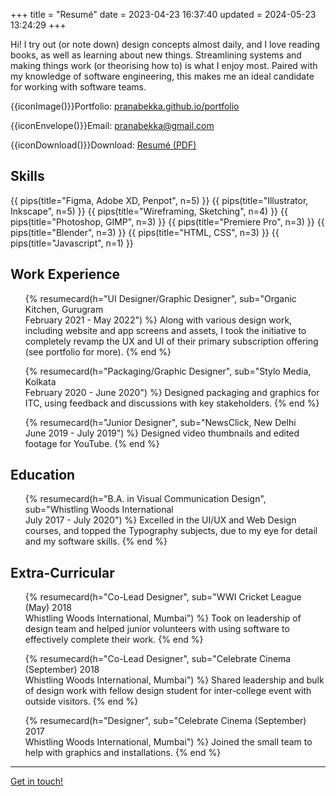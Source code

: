 +++
title = "Resumé"
date = 2023-04-23 16:37:40
updated = 2024-05-23 13:24:29
+++

Hi! I try out (or note down) design concepts almost daily,
and I love reading books, as well as learning about new things.
Streamlining systems and making things work
(or theorising how to) is what I enjoy most.
Paired with my knowledge of software engineering,
this makes me an ideal candidate for working with
software teams.

{{iconImage()}}Portfolio: [pranabekka.github.io/portfolio](/portfolio)

{{iconEnvelope()}}Email: [pranabekka@gmail.com](mailto:pranabekka@gmail.com)

{{iconDownload()}}Download: [Resumé (PDF)](/resume-pranab-dasgupta-2023-06-01-public.pdf)

## Skills

<div class="pipgrid">
  {{ pips(title="Figma, Adobe XD, Penpot", n=5) }}
  {{ pips(title="Illustrator, Inkscape", n=5) }}
  {{ pips(title="Wireframing, Sketching", n=4) }}
  {{ pips(title="Photoshop, GIMP", n=3) }}
  {{ pips(title="Premiere Pro", n=3) }}
  {{ pips(title="Blender", n=3) }}
  {{ pips(title="HTML, CSS", n=3) }}
  {{ pips(title="Javascript", n=1) }}
</div>

## Work Experience

<ul class="cards">

<!--
{% resumecard(h="@@@", sub="@@@<br>@@@") %}
  @@@
{% end %}
-->

{% resumecard(h="UI Designer/Graphic Designer", sub="Organic Kitchen, Gurugram<br>February 2021 - May 2022") %}
  Along with various design work,
  including website and app screens and assets,
  I took the initiative to completely revamp
  the UX and UI of their primary subscription offering
  (see portfolio for more).
{% end %}

{% resumecard(h="Packaging/Graphic Designer", sub="Stylo Media, Kolkata<br>February 2020 - June 2020") %}
  Designed packaging and graphics for ITC,
  using feedback and discussions with key stakeholders.
{% end %}

{% resumecard(h="Junior Designer", sub="NewsClick, New Delhi<br>June 2019 - July 2019") %}
  Designed video thumbnails and edited footage for YouTube.
{% end %}

</ul>

## Education

<ul class="cards">

{% resumecard(h="B.A. in Visual Communication Design", sub="Whistling Woods International<br>July 2017 - July 2020") %}
  Excelled in the UI/UX and Web Design courses,
  and topped the Typography subjects,
  due to my eye for detail and my software skills.
{% end %}

</ul>

## Extra-Curricular

<ul class="cards">

{% resumecard(h="Co-Lead Designer", sub="WWI Cricket League (May) 2018<br>Whistling Woods International, Mumbai") %}
  Took on leadership of design team
  and helped junior volunteers
  with using software to effectively complete their work.
{% end %}

{% resumecard(h="Co-Lead Designer", sub="Celebrate Cinema (September) 2018<br>Whistling Woods International, Mumbai") %}
  Shared leadership and bulk of design work with fellow design student
  for inter-college event with outside visitors.
{% end %}

{% resumecard(h="Designer", sub="Celebrate Cinema (September) 2017<br>Whistling Woods International, Mumbai") %}
  Joined the small team to help with graphics and installations.
{% end %}

</ul>

***

[Get in touch!](mailto:pranabekka@gmail.com)
